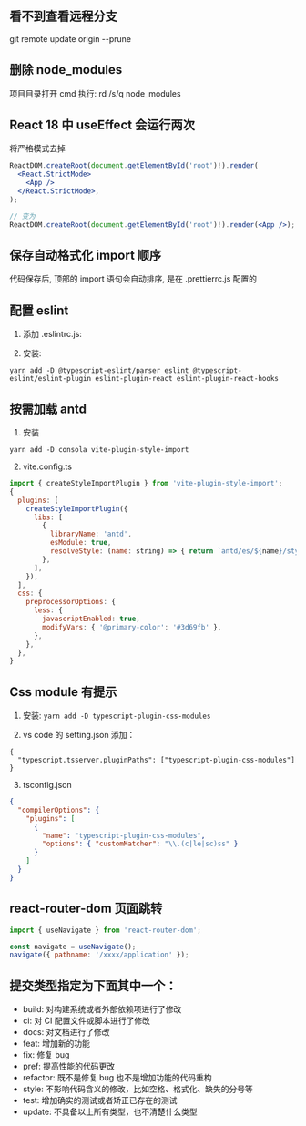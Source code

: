 ## 看不到查看远程分支

git remote update origin --prune

## 删除 node_modules

项目目录打开 cmd 执行: rd /s/q node_modules

## React 18 中 useEffect 会运行两次

将严格模式去掉

```jsx
ReactDOM.createRoot(document.getElementById('root')!).render(
  <React.StrictMode>
    <App />
  </React.StrictMode>,
);

// 变为
ReactDOM.createRoot(document.getElementById('root')!).render(<App />);
```

## 保存自动格式化 import 顺序

代码保存后, 顶部的 import 语句会自动排序, 是在 .prettierrc.js 配置的

## 配置 eslint

1. 添加 .eslintrc.js:

2. 安装:

```
yarn add -D @typescript-eslint/parser eslint @typescript-eslint/eslint-plugin eslint-plugin-react eslint-plugin-react-hooks
```

## 按需加载 antd

1. 安装

```
yarn add -D consola vite-plugin-style-import
```

2. vite.config.ts

```js
import { createStyleImportPlugin } from 'vite-plugin-style-import';
{
  plugins: [
    createStyleImportPlugin({
      libs: [
        {
          libraryName: 'antd',
          esModule: true,
          resolveStyle: (name: string) => { return `antd/es/${name}/style/index`; },
        },
      ],
    }),
  ],
  css: {
    preprocessorOptions: {
      less: {
        javascriptEnabled: true,
        modifyVars: { '@primary-color': '#3d69fb' },
      },
    },
  },
}
```

## Css module 有提示

1. 安装: `yarn add -D typescript-plugin-css-modules`

2. vs code 的 setting.json 添加：

```
{
  "typescript.tsserver.pluginPaths": ["typescript-plugin-css-modules"]
}
```

3. tsconfig.json

```json
{
  "compilerOptions": {
    "plugins": [
      {
        "name": "typescript-plugin-css-modules",
        "options": { "customMatcher": "\\.(c|le|sc)ss" }
      }
    ]
  }
}
```

## react-router-dom 页面跳转

```js
import { useNavigate } from 'react-router-dom';

const navigate = useNavigate();
navigate({ pathname: '/xxxx/application' });
```

## 提交类型指定为下面其中一个：

- build: 对构建系统或者外部依赖项进行了修改
- ci: 对 CI 配置文件或脚本进行了修改
- docs: 对文档进行了修改
- feat: 增加新的功能
- fix: 修复 bug
- pref: 提高性能的代码更改
- refactor: 既不是修复 bug 也不是增加功能的代码重构
- style: 不影响代码含义的修改，比如空格、格式化、缺失的分号等
- test: 增加确实的测试或者矫正已存在的测试
- update: 不具备以上所有类型，也不清楚什么类型
